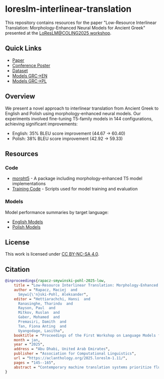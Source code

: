 # loreslm-interlinear-translation

This repository contains resources for the paper "Low-Resource Interlinear Translation: Morphology-Enhanced Neural Models for Ancient Greek" presented at the [LoResLM@COLING2025 workshop](https://loreslm.github.io/).

## Quick Links
- [Paper](https://aclanthology.org/2025.loreslm-1.11/)
- [Conference Poster](./resources/Poster%20-%20LoResLM@COLING2025.pdf)
- [Dataset](https://huggingface.co/datasets/mrapacz/greek-interlinear-translations)
- [Models GRC->EN](./resources/model_table_en.md)
- [Models GRC->PL](./resources/model_table_pl.md)

## Overview

We present a novel approach to interlinear translation from Ancient Greek to English and Polish using morphology-enhanced neural models. Our experiments involved fine-tuning T5-family models in 144 configurations, achieving significant improvements:

- English: 35% BLEU score improvement (44.67 → 60.40)
- Polish: 38% BLEU score improvement (42.92 → 59.33)

## Resources

### Code
- [morpht5](./morpht5) - A package including morphology-enhanced T5 model implementations
- [Training Code](./code) - Scripts used for model training and evaluation

### Models
Model performance summaries by target language:
- [English Models](./resources/model_table_en.md)
- [Polish Models](./resources/model_table_pl.md)

## License

This work is licensed under [CC BY-NC-SA 4.0](https://creativecommons.org/licenses/by-nc-sa/4.0/).

## Citation

```bibtex
@inproceedings{rapacz-smywinski-pohl-2025-low,
    title = "Low-Resource Interlinear Translation: Morphology-Enhanced Neural Models for {A}ncient {G}reek",
    author = "Rapacz, Maciej  and
      Smywi{\'n}ski-Pohl, Aleksander",
    editor = "Hettiarachchi, Hansi  and
      Ranasinghe, Tharindu  and
      Rayson, Paul  and
      Mitkov, Ruslan  and
      Gaber, Mohamed  and
      Premasiri, Damith  and
      Tan, Fiona Anting  and
      Uyangodage, Lasitha",
    booktitle = "Proceedings of the First Workshop on Language Models for Low-Resource Languages",
    month = jan,
    year = "2025",
    address = "Abu Dhabi, United Arab Emirates",
    publisher = "Association for Computational Linguistics",
    url = "https://aclanthology.org/2025.loreslm-1.11/",
    pages = "145--165",
    abstract = "Contemporary machine translation systems prioritize fluent, natural-sounding output with flexible word ordering. In contrast, interlinear translation maintains the source text`s syntactic structure by aligning target language words directly beneath their source counterparts. Despite its importance in classical scholarship, automated approaches to interlinear translation remain understudied. We evaluated neural interlinear translation from Ancient Greek to English and Polish using four transformer-based models: two Ancient Greek-specialized (GreTa and PhilTa) and two general-purpose multilingual models (mT5-base and mT5-large). Our approach introduces novel morphological embedding layers and evaluates text preprocessing and tag set selection across 144 experimental configurations using a word-aligned parallel corpus of the Greek New Testament. Results show that morphological features through dedicated embedding layers significantly enhance translation quality, improving BLEU scores by 35{\%} (44.67 {\textrightarrow} 60.40) for English and 38{\%} (42.92 {\textrightarrow} 59.33) for Polish compared to baseline models. PhilTa achieves state-of-the-art performance for English, while mT5-large does so for Polish. Notably, PhilTa maintains stable performance using only 10{\%} of training data. Our findings challenge the assumption that modern neural architectures cannot benefit from explicit morphological annotations. While preprocessing strategies and tag set selection show minimal impact, the substantial gains from morphological embeddings demonstrate their value in low-resource scenarios."
}
```
